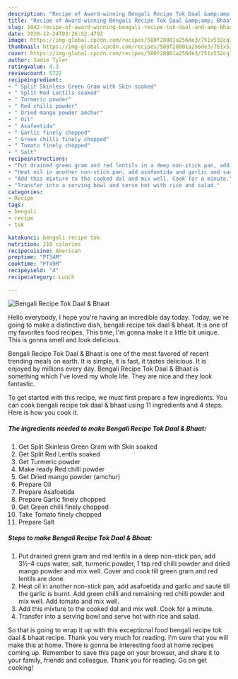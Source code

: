 ```yaml
---
description: "Recipe of Award-winning Bengali Recipe Tok Daal &amp;amp; Bhaat"
title: "Recipe of Award-winning Bengali Recipe Tok Daal &amp;amp; Bhaat"
slug: 1042-recipe-of-award-winning-bengali-recipe-tok-daal-and-amp-bhaat
date: 2020-12-24T03:26:52.479Z
image: https://img-global.cpcdn.com/recipes/580f28801a256de3/751x532cq70/bengali-recipe-tok-daal-bhaat-recipe-main-photo.jpg
thumbnail: https://img-global.cpcdn.com/recipes/580f28801a256de3/751x532cq70/bengali-recipe-tok-daal-bhaat-recipe-main-photo.jpg
cover: https://img-global.cpcdn.com/recipes/580f28801a256de3/751x532cq70/bengali-recipe-tok-daal-bhaat-recipe-main-photo.jpg
author: Sadie Tyler
ratingvalue: 4.3
reviewcount: 5722
recipeingredient:
- " Split Skinless Green Gram with Skin soaked"
- " Split Red Lentils soaked"
- " Turmeric powder"
- " Red chilli powder"
- " Dried mango powder amchur"
- " Oil"
- " Asafoetida"
- " Garlic finely chopped"
- " Green chilli finely chopped"
- " Tomato finely chopped"
- " Salt"
recipeinstructions:
- "Put drained green gram and red lentils in a deep non-stick pan, add 3½-4 cups water, salt, turmeric powder, 1 tsp red chilli powder and dried mango powder and mix well. Cover and cook till green gram and red lentils are done."
- "Heat oil in another non-stick pan, add asafoetida and garlic and sauté till the garlic is burnt. Add green chilli and remaining red chilli powder and mix well. Add tomato and mix well."
- "Add this mixture to the cooked dal and mix well. Cook for a minute."
- "Transfer into a serving bowl and serve hot with rice and salad."
categories:
- Recipe
tags:
- bengali
- recipe
- tok

katakunci: bengali recipe tok 
nutrition: 210 calories
recipecuisine: American
preptime: "PT34M"
cooktime: "PT49M"
recipeyield: "4"
recipecategory: Lunch

---
```



![Bengali Recipe Tok Daal &amp; Bhaat](https://img-global.cpcdn.com/recipes/580f28801a256de3/751x532cq70/bengali-recipe-tok-daal-bhaat-recipe-main-photo.jpg)

Hello everybody, I hope you're having an incredible day today. Today, we're going to make a distinctive dish, bengali recipe tok daal &amp; bhaat. It is one of my favorites food recipes. This time, I'm gonna make it a little bit unique. This is gonna smell and look delicious.



Bengali Recipe Tok Daal &amp; Bhaat is one of the most favored of recent trending meals on earth. It is simple, it is fast, it tastes delicious. It is enjoyed by millions every day. Bengali Recipe Tok Daal &amp; Bhaat is something which I've loved my whole life. They are nice and they look fantastic.


To get started with this recipe, we must first prepare a few ingredients. You can cook bengali recipe tok daal &amp; bhaat using 11 ingredients and 4 steps. Here is how you cook it.

<!--inarticleads1-->

##### The ingredients needed to make Bengali Recipe Tok Daal &amp; Bhaat:

1. Get  Split Skinless Green Gram with Skin soaked
1. Get  Split Red Lentils soaked
1. Get  Turmeric powder
1. Make ready  Red chilli powder
1. Get  Dried mango powder (amchur)
1. Prepare  Oil
1. Prepare  Asafoetida
1. Prepare  Garlic finely chopped
1. Get  Green chilli finely chopped
1. Take  Tomato finely chopped
1. Prepare  Salt




<!--inarticleads2-->

##### Steps to make Bengali Recipe Tok Daal &amp; Bhaat:

1. Put drained green gram and red lentils in a deep non-stick pan, add 3½-4 cups water, salt, turmeric powder, 1 tsp red chilli powder and dried mango powder and mix well. Cover and cook till green gram and red lentils are done.
1. Heat oil in another non-stick pan, add asafoetida and garlic and sauté till the garlic is burnt. Add green chilli and remaining red chilli powder and mix well. Add tomato and mix well.
1. Add this mixture to the cooked dal and mix well. Cook for a minute.
1. Transfer into a serving bowl and serve hot with rice and salad.




So that is going to wrap it up with this exceptional food bengali recipe tok daal &amp; bhaat recipe. Thank you very much for reading. I'm sure that you will make this at home. There is gonna be interesting food at home recipes coming up. Remember to save this page on your browser, and share it to your family, friends and colleague. Thank you for reading. Go on get cooking!
